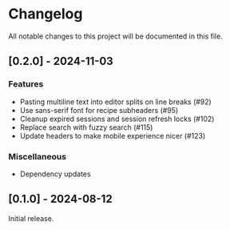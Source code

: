 # Changelog

All notable changes to this project will be documented in this file.

## [0.2.0] - 2024-11-03

### Features

- Pasting multiline text into editor splits on line breaks (#92)
- Use sans-serif font for recipe subheaders (#95)
- Cleanup expired sessions and session refresh locks (#102)
- Replace search with fuzzy search (#115)
- Update headers to make mobile experience nicer (#123)


### Miscellaneous

- Dependency updates


## [0.1.0] - 2024-08-12

Initial release.

